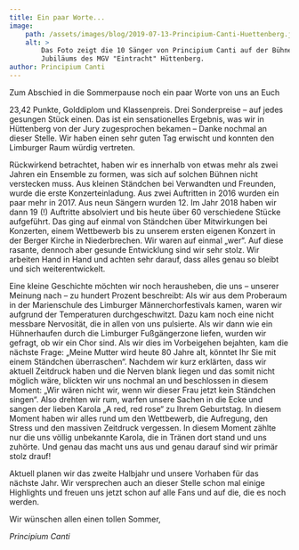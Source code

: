 ```yaml
---
title: Ein paar Worte...
image: 
    path: /assets/images/blog/2019-07-13-Principium-Canti-Huettenberg.jpeg
    alt: >
        Das Foto zeigt die 10 Sänger von Principium Canti auf der Bühne beim Chorwettbewerb anlässlich der 145 jährigen 
        Jubiläums des MGV "Eintracht" Hüttenberg.
author: Principium Canti
---
```


Zum Abschied in die Sommerpause noch ein paar Worte von uns an Euch

23,42 Punkte, Golddiplom und Klassenpreis. Drei Sonderpreise – auf jedes gesungen Stück einen. Das ist ein sensationelles Ergebnis, was wir in Hüttenberg von der Jury zugesprochen bekamen – Danke nochmal an dieser Stelle. Wir haben einen sehr guten Tag erwischt und konnten den Limburger Raum würdig vertreten.

Rückwirkend betrachtet, haben wir es innerhalb von etwas mehr als zwei Jahren ein Ensemble zu formen, was sich auf solchen Bühnen nicht verstecken muss. Aus kleinen Ständchen bei Verwandten und Freunden, wurde die erste Konzerteinladung. Aus zwei Auftritten in 2016 wurden ein paar mehr in 2017. Aus neun Sängern wurden 12. Im Jahr 2018 haben wir dann 19 (!) Auftritte absolviert und bis heute über 60 verschiedene Stücke aufgeführt. Das ging auf einmal von Ständchen über Mitwirkungen bei Konzerten, einem Wettbewerb bis zu unserem ersten eigenen Konzert in der Berger Kirche in Niederbrechen. Wir waren auf einmal „wer“. Auf diese rasante, dennoch aber gesunde Entwicklung sind wir sehr stolz. Wir arbeiten Hand in Hand und achten sehr darauf, dass alles genau so bleibt und sich weiterentwickelt.

Eine kleine Geschichte möchten wir noch herausheben, die uns – unserer Meinung nach – zu hundert Prozent beschreibt:
Als wir aus dem Proberaum in der Marienschule des Limburger Männerchorfestivals kamen, waren wir aufgrund der Temperaturen durchgeschwitzt. Dazu kam noch eine nicht messbare Nervosität, die in allen von uns pulsierte. Als wir dann wie ein Hühnerhaufen durch die Limburger Fußgängerzone liefen, wurden wir gefragt, ob wir ein Chor sind. Als wir dies im Vorbeigehen bejahten, kam die nächste Frage: „Meine Mutter wird heute 80 Jahre alt, könntet Ihr Sie mit einem Ständchen überraschen“. Nachdem wir kurz erklärten, dass wir aktuell Zeitdruck haben und die Nerven blank liegen und das somit nicht möglich wäre, blickten wir uns nochmal an und beschlossen in diesem Moment: „Wir wären nicht wir, wenn wir dieser Frau jetzt kein Ständchen singen“. Also drehten wir rum, warfen unsere Sachen in die Ecke und sangen der lieben Karola „A red, red rose“ zu Ihrem Geburtstag. In diesem Moment haben wir alles rund um den Wettbewerb, die Aufregung, den Stress und den massiven Zeitdruck vergessen. In diesem Moment zählte nur die uns völlig unbekannte Karola, die in Tränen dort stand und uns zuhörte. Und genau das macht uns aus und genau darauf sind wir primär stolz drauf!

Aktuell planen wir das zweite Halbjahr und unsere Vorhaben für das nächste Jahr. Wir versprechen auch an dieser Stelle schon mal einige Highlights und freuen uns jetzt schon auf alle Fans und auf die, die es noch werden.

Wir wünschen allen einen tollen Sommer,

*Principium Canti*